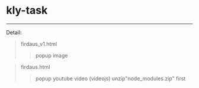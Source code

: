# kly-task <br />
---
Detail:
>firdaus_v1.html
>>popup image

>firdaus.html
>>popup youtube video (videojs)
>>unzip"node_modules.zip" first
